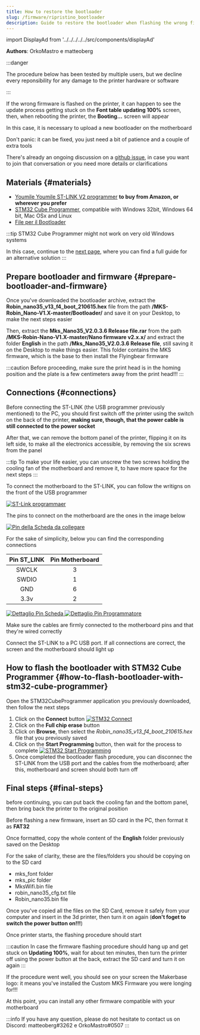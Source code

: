 ```yaml
---
title: How to restore the bootloader
slug: /firmware/ripristino_bootloader
description: Guide to restore the bootloader when flashing the wrong firmware for Flyingbear Ghost 5
---
```


import DisplayAd from '../../../../../src/components/displayAd'

**Authors**: OrkoMastro e matteoberg

:::danger

The procedure below has been tested by multiple users, but we decline every reponsibility for any damage to the printer hardware or software

:::

<DisplayAd/>

If the wrong firmware is flashed on the printer, it can happen to see the update process getting stuck on the **Font table updating 100%** screen, then, when rebooting the printer, the **Booting...** screen will appear

In this case, it is necessary to upload a new bootloader on the motherboard

Don't panic: it can be fixed, you just need a bit of patience and a couple of extra tools

There's already an ongoing discussion on a [github issue](https://github.com/makerbase-mks/MKS-Robin-Nano-S-Firmware/issues/3), in case you want to join that conversation or you need more details or clarifications


## Materials {#materials}

- [Youmile Youmile ST-LINK V2 programmer](https://www.amazon.it/Youmile-Emulator-Downloader-programmatore-programmazione/dp/B07QBLNDPM/ref=sr_1_4?__mk_it_IT=%C3%85M%C3%85%C5%BD%C3%95%C3%91&dchild=1&keywords=ST-LINK+V2&qid=1633304784&s=electronics&sr=1-4) **to buy from Amazon, or wherever you prefer**
- [STM32 Cube Programmer](https://www.st.com/en/development-tools/stm32cubeprog.html), compatible with Windows 32bit, Windows 64 bit, Mac OSx and Linux
- [File per il Bootloader](https://github.com/makerbase-mks/MKS-Robin-Nano-V1.X/archive/refs/heads/master.zip)

:::tip
STM32 Cube Programmer might not work on very old Windows systems

In this case, continue to the [next page](/en/docs/firmware/ripristino_bootloader_alternativo), where you can find a full guide for an alternative solution
:::

<DisplayAd/>

## Prepare bootloader and firmware {#prepare-bootloader-and-firmware}

Once you've downloaded the bootloader archive, extract the **Robin_nano35_v13_f4_boot_210615.hex** file from the path **/MKS-Robin_Nano-V1.X-master/Bootloader/** and save it on your Desktop, to make the next steps easier

Then, extract the **Mks_Nano35_V2.0.3.6 Release file.rar** from the path **/MKS-Robin-Nano-V1.X-master/Nano firmware v2.x.x/** and extract the folder **English** in the path **/Mks_Nano35_V2.0.3.6 Release file**, still saving it on the Desktop to make things easier. This folder contains the MKS firmware, which is the base to then install the Flyingbear firmware

:::caution
Before proceeding, make sure the print head is in the homing position and the plate is a few centimeters away from the print head!!!
:::


## Connections {#connections}

Before connecting the ST-LINK (the USB programmer previously mentioned) to the PC, you should first switch off the printer using the switch on the back of the printer, **making sure, though, that the power cable is still connected to the power socket**

After that, we can remove the bottom panel of the printer, flipping it on its left side, to make all the electronics accessible, by removing the six screws from the panel

:::tip
To make your life easier, you can unscrew the two screws holding the cooling fan of the motherboard and remove it, to have more space for the next steps
:::

To connect the motherboard to the ST-LINK, you can follow the writigns on the front of the USB programmer

[ ![ST-Link programmaer](/img/bootloader/01.jpg) ](/img/bootloader/01.jpg)

The pins to connect on the motherboard are the ones in the image below

[ ![Pin della Scheda da collegare](/img/bootloader/03.jpg) ](/img/bootloader/03.jpg)

For the sake of simplicity, below you can find the corresponding connections

Pin ST_LINK | Pin Motherboard
:---------: | :-------:
SWCLK       |    3
SWDIO       |    1
GND         |    6
3.3v        |    2

[ ![Dettaglio Pin Scheda](/img/bootloader/04.jpg) ](/img/bootloader/04.jpg)     [ ![Dettaglio Pin Programmatore](/img/bootloader/02.jpg) ](/img/bootloader/02.jpg)

Make sure the cables are firmly connected to the motherboard pins and that they're wired correctly

Connect the ST-LINK to a PC USB port. If all connections are correct, the screen and the motherboard should light up

<DisplayAd/>

## How to flash the bootloader with STM32 Cube Programmer {#how-to-flash-bootloader-with-stm32-cube-programmer}

Open the STM32CubeProgrammer application you previously downloaded, then follow the next steps

1. Click on the **Connect** button
[ ![STM32 Connect](/img/bootloader/05.png) ](/img/bootloader/05.png)
2. Click on the **Full chip erase** button
3. Click on **Browse**, then select the *Robin_nano35_v13_f4_boot_210615.hex* file that you previously saved
4. Click on the **Start Programming** button, then wait for the process to complete
[ ![STM32 Start Programming](/img/bootloader/06.png) ](/img/bootloader/06.png)
5. Once completed the bootloader flash procedure, you can disconnec the ST-LINK from the USB port and the cables from the motherboard; after this, motherboard and screen should both turn off

## Final steps {#final-steps}
before continuing, you can put back the cooling fan and the bottom panel, then bring back the printer to the original position

Before flashing a new firmware, insert an SD card in the PC, then format it as **FAT32**

Once formatted, copy the whole content of the **English** folder previously saved on the Desktop

For the sake of clarity, these are the files/folders you should be copying on to the SD card
- mks_font folder
- mks_pic folder
- MksWifi.bin file
- robin_nano35_cfg.txt file
- Robin_nano35.bin file

Once you've copied all the files on the SD Card, remove it safely from your computer and insert in the 3d printer, then turn it on again (**don't foget to switch the power button on!!!**)

Once printer starts, the flashing procedure should start

:::caution
In case the firmware flashing procedure should hang up and get stuck on **Updating 100%**, wait for about ten minutes, then turn the printer off using the power button at the back, extract the SD card and turn it on again
:::

If the procedure went well, you should see on your screen the Makerbase logo: it means you've installed the Custom MKS Firmware you were longing for!!!

At this point, you can install any other firmware compatible with your motherboard

:::info
If you have any question, please do not hesitate to contact us on Discord:
matteoberg#3262 e OrkoMastro#0507
:::

<DisplayAd/>
